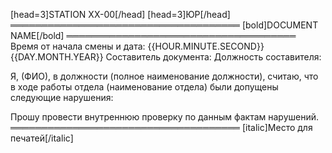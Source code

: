 [head=3]STATION XX-00[/head]
[head=3]ЮР[/head]
═════════════════════════════════════
[bold]DOCUMENT NAME[/bold]
═════════════════════════════════════
Время от начала смены и дата: {{HOUR.MINUTE.SECOND}} {{DAY.MONTH.YEAR}}
Составитель документа:
Должность составителя:

Я, (ФИО), в должности (полное наименование должности), считаю, что в ходе работы отдела (наименование отдела) были допущены следующие нарушения:

Прошу провести внутреннюю проверку по данным фактам нарушений.
═════════════════════════════════════
[italic]Место для печатей[/italic]
